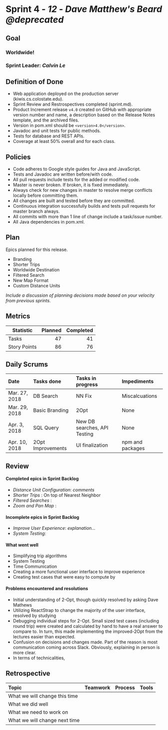 # Sprint 4 - *12* - *Dave Matthew's Beard @deprecated*

## Goal

### Worldwide!
### Sprint Leader: *Calvin Le*

## Definition of Done

* Web application deployed on the production server (kiwis.cs.colostate.edu).
* Sprint Review and Restrospectives completed (sprint.md).
* Product Increment release `v4.0` created on GitHub with appropriate version number and name, a description based on the Release Notes template, and the archived files.
* Version in pom.xml should be `<version>4.0</version>`.
* Javadoc and unit tests for public methods.
* Tests for database and REST APIs.
* Coverage at least 50% overall and for each class.

## Policies

* Code adheres to Google style guides for Java and JavaScript.
* Tests and Javadoc are written before/with code.
* All pull requests include tests for the added or modified code.
* Master is never broken.  If broken, it is fixed immediately.
* Always check for new changes in master to resolve merge conflicts locally before committing them.
* All changes are built and tested before they are committed.
* Continuous integration successfully builds and tests pull requests for master branch always.
* All commits with more than 1 line of change include a task/issue number.
* All Java dependencies in pom.xml.

## Plan

Epics planned for this release.

* Branding
* Shorter Trips
* Worldwide Destination
* Filtered Search
* New Map Format
* Custom Distance Units

*Include a discussion of planning decisions made based on your velocity from previous sprints.*

## Metrics

Statistic | Planned | Completed
--- | ---: | ---:
Tasks |  47   | 41
Story Points |  86 | 76

## Daily Scrums

Date | Tasks done  | Tasks in progress | Impediments
:--- | :--- | :--- | :---
Mar. 27, 2018| DB Search | NN Fix | Miscalcuations
Mar. 29, 2018| Basic Branding| 2Opt | None
Apr. 3, 2018 | SQL Query | New DB searches, API Testing | None
Apr. 10, 2018 | 2Opt Improvements | UI finalization | npm and packages

## Review

#### Completed epics in Sprint Backlog
* *Distance Unit Configuration*:  *comments*
* *Shorter Trips* : On top of Nearest Neighbor
* *Filtered Searches* :
* *Zoom and Pan Map* :

#### Incomplete epics in Sprint Backlog
* *Improve User Experience*: *explanation...*
* *System Testing*:

#### What went well
* Simplifying trip algorithms
* System Testing
* Time Communication
* Creating a more functional user interface to improve experience
* Creating test cases that were easy to compute by

#### Problems encountered and resolutions
* Initial understanding of 2-Opt, though quickly resolved by asking Dave Mathews
* Utilizing ReactStrap to change the majority of the user interface, resolved by studying
* Debugging individual steps for 2-Opt. Small sized test cases (including round trip) were created and calculated by hand to have a real answer to compare to. In turn, this made implementing the improved-2Opt from the lectures easier than expected.
* Confusion on decisions and changes made. Part of the reason is most communication coming across Slack. Obviously, explaining in person is more clear.
* In terms of technicalities,

## Retrospective

Topic | Teamwork | Process | Tools
:--- | :--- | :--- | :---
What we will change this time |  |  |
What we did well |  |  |
What we need to work on |  |  |
What we will change next time |  |  |
